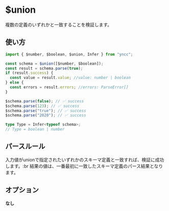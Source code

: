 # $union

複数の定義のいずれかと一致することを検証します。

## 使い方

```typescript
import { $number, $boolean, $union, Infer } from "yncc";

const schema = $union([$number, $boolean]);
const result = schema.parse(true);
if (result.success) {
  const value = result.value; //value: number | boolean
} else {
  const errors = result.errors; //errors: ParseError[]
}

$schema.parse(false); // ✅ success
$schema.parse(123); // ✅ success
$schema.parse("true"); // ✅ success
$schema.parse("2020"); // ✅ success

type Type = Infer<typeof schema>;
// Type = boolean | number
```

## パースルール

入力値がunionで指定されたいずれかのスキーマ定義と一致すれば、検証に成功します。:br
結果の値は、一番最初に一致したスキーマ定義のパース結果となります。

## オプション

**なし**
